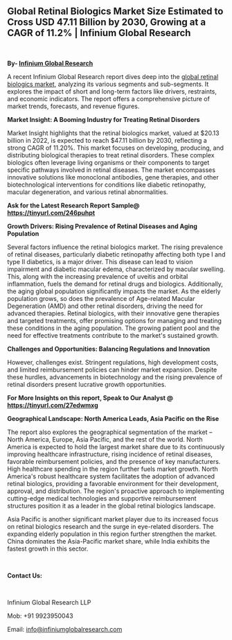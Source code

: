 <h2><strong>Global Retinal Biologics Market Size Estimated to Cross USD 47.11 Billion by 2030, Growing at a CAGR of 11.2% | Infinium Global Research</strong></h2>
<p>&nbsp;</p>
<p><strong>By- </strong><a href="https://www.infiniumglobalresearch.com"><strong>Infinium Global Research</strong></a></p>
<p>A recent Infinium Global Research report dives deep into the <a href="https://www.infiniumglobalresearch.com/market-reports/global-retinal-biologics-market">global retinal biologics market</a>, analyzing its various segments and sub-segments. It explores the impact of short and long-term factors like drivers, restraints, and economic indicators. The report offers a comprehensive picture of market trends, forecasts, and revenue figures.</p>
<p><strong>Market Insight: A Booming Industry for Treating Retinal Disorders</strong></p>
<p>Market Insight highlights that the retinal biologics market, valued at $20.13 billion in 2022, is expected to reach $47.11 billion by 2030, reflecting a strong CAGR of 11.20%. This market focuses on developing, producing, and distributing biological therapies to treat retinal disorders. These complex biologics often leverage living organisms or their components to target specific pathways involved in retinal diseases. The market encompasses innovative solutions like monoclonal antibodies, gene therapies, and other biotechnological interventions for conditions like diabetic retinopathy, macular degeneration, and various retinal abnormalities.</p>
<p><strong>Ask for the Latest Research Report Sample@ </strong><a href="https://tinyurl.com/246puhpt"><strong>https://tinyurl.com/246puhpt</strong></a></p>
<p><strong>Growth Drivers: Rising Prevalence of Retinal Diseases and Aging Population</strong></p>
<p>Several factors influence the retinal biologics market. The rising prevalence of retinal diseases, particularly diabetic retinopathy affecting both type I and type II diabetics, is a major driver. This disease can lead to vision impairment and diabetic macular edema, characterized by macular swelling. This, along with the increasing prevalence of uveitis and orbital inflammation, fuels the demand for retinal drugs and biologics. Additionally, the aging global population significantly impacts the market. As the elderly population grows, so does the prevalence of Age-related Macular Degeneration (AMD) and other retinal disorders, driving the need for advanced therapies. Retinal biologics, with their innovative gene therapies and targeted treatments, offer promising options for managing and treating these conditions in the aging population. The growing patient pool and the need for effective treatments contribute to the market's sustained growth.</p>
<p><strong>Challenges and Opportunities: Balancing Regulations and Innovation</strong></p>
<p>However, challenges exist. Stringent regulations, high development costs, and limited reimbursement policies can hinder market expansion. Despite these hurdles, advancements in biotechnology and the rising prevalence of retinal disorders present lucrative growth opportunities.</p>
<p><strong>For More Insights on this report, Speak to Our Analyst @ </strong><a href="https://tinyurl.com/27edwmxg"><strong>https://tinyurl.com/27edwmxg</strong></a></p>
<p><strong>Geographical Landscape: North America Leads, Asia Pacific on the Rise</strong></p>
<p>The report also explores the geographical segmentation of the market &ndash; North America, Europe, Asia Pacific, and the rest of the world. North America is expected to hold the largest market share due to its continuously improving healthcare infrastructure, rising incidence of retinal diseases, favorable reimbursement policies, and the presence of key manufacturers. High healthcare spending in the region further fuels market growth. North America's robust healthcare system facilitates the adoption of advanced retinal biologics, providing a favorable environment for their development, approval, and distribution. The region's proactive approach to implementing cutting-edge medical technologies and supportive reimbursement structures position it as a leader in the global retinal biologics landscape.</p>
<p>Asia Pacific is another significant market player due to its increased focus on retinal biologics research and the surge in eye-related disorders. The expanding elderly population in this region further strengthen the market. China dominates the Asia-Pacific market share, while India exhibits the fastest growth in this sector.</p>
<p>&nbsp;</p>
<p><strong>Contact Us:</strong></p>
<p>&nbsp;</p>
<p>Infinium Global Research LLP</p>
<p>Mob: +91 9923950043</p>
<p>Email: <a href="mailto:info@infiniumglobalresearch.com">info@infiniumglobalresearch.com</a></p>